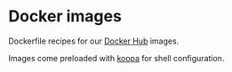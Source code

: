 # Docker images

Dockerfile recipes for our [Docker Hub](https://hub.docker.com/repositories?namespace=acidgenomics) images.

Images come preloaded with [koopa](https://koopa.acidgenomics.com/) for shell configuration.
